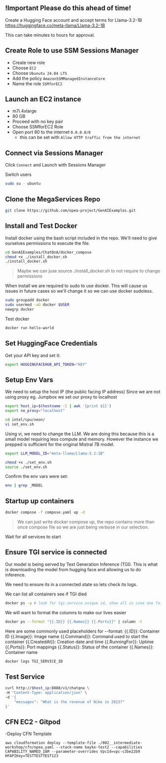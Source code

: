 ## !Important Please do this ahead of time!

Create a Hugging Face account and accept terms for Llama-3.2-1B
https://huggingface.co/meta-llama/Llama-3.2-1B

This can take minutes to hours for approval.

## Create Role to use SSM Sessions Manager

- Create new role
- Choose `EC2`
- Choose `Ubunutu 24.04 LTS`
- Add the policy `AmazonSSMManagedInstanceCore`
- Name the role `SSMforEC2`

## Launch an EC2 instance

- m7i.4xlarge
- 80 GB
- Proceed with no key pair
- Choose SSMforEC2 Role
- Open port 80 to the internet `0.0.0.0/0`
    - this can be set with `Allow HTTP traffic from the internet`

## Connect via Sessions Manager

Click `Connect` and Launch with Sessions Manager

Switch users

```sh
sudo su - ubuntu
```

## Clone the MegaServices Repo

```sh
git clone https://github.com/opea-project/GenAIExamples.git
```

## Install and Test Docker

Install docker using the bash script included in the repo.
We'll need to give ourselves permissions to execute the file.
```sh
cd GenAIExamples/ChatQnA/docker_compose
chmod +x ./install_docker.sh
./install_docker.sh
```

> Maybe we can juse source ./install_docker.sh to not require to change permissions

When install we are required to sudo to use docker.
This will cause us issues in future cases so we'll
change it so we can use docker sudoless.

```sh
sudo groupadd docker
sudo usermod -aG docker $USER
newgrp docker
```

Test docker

```sh
docker run hello-world
```

## Set HuggingFace Credentials

Get your API key and set it:

```sh
export HUGGINGFACEHUB_API_TOKEN="KEY"
```

## Setup Env Vars

We need to setup the host IP (the public facing IP address)
Since we are not using proxy eg. Jumpbox we set our proxy to localhost

```sh
export host_ip=$(hostname -I | awk '{print $1}')
export no_proxy="localhost"
```

```sh
cd intel/cpu/xeon/
vi set_env.sh
```

Using vi, we need to change the LLM.
We are doing this because this is a small model requiring less compute and memory.
However the instance we prepped is sufficient for the original Mistral 7B model.

```sh
export LLM_MODEL_ID="meta-llama/Llama-3.2-1B"
```

```sh
chmod +x ./set_env.sh
source ./set_env.sh
```

Confirm the env vars were set:

```sh
env | grep _MODEL
```

## Startup up containers

```sh
docker compose -f compose.yaml up -d
```

> We can just write docker compose up, the repo contains more than once compose file so we are just being verbose in our selection.

Wait for all services to start

## Ensure TGI service is connected

Our model is being served by Text Generation Inference (TGI).
This is what is downloading the model from hugging face and allowing us to do inference.

We need to ensure its in a connected state so lets check its logs.

We can list all containers see if TGI died
```sh
docker ps -a # look for tgi-service unique id, show all in case one fails
```

We will want to format the columns to make our lives easier
```sh
docker ps --format "{{.ID}} {{.Names}} {{.Ports}}" | column -t
```

Here are some commonly used placeholders for --format:
{{.ID}}: Container ID
{{.Image}}: Image name
{{.Command}}: Command used to start the container
{{.CreatedAt}}: Creation date and time
{{.RunningFor}}: Uptime
{{.Ports}}: Port mappings
{{.Status}}: Status of the container
{{.Names}}: Container name

```sh
docker logs TGI_SERVICE_ID
```

## Test Service

```sh
curl http://$host_ip:8888/v1/chatqna \
-H "Content-Type: application/json" \
-d '{
    "messages": "What is the revenue of Nike in 2023?"
}'
```

## CFN EC2 - Gitpod

-Deploy CFN Template

```
aws cloudformation deploy --template-file ./002__intermediate-workshop/cfn/opea.yaml --stack-name bayko-test2 --capabilities CAPABILITY_NAMED_IAM --parameter-overrides VpcId=vpc-c3be22b9 HFAPIKey=TESTTESTTEST123
```